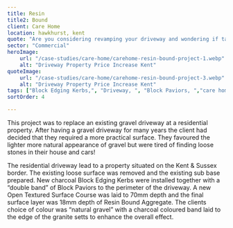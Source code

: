 ```yaml
---
title: Resin 
title2: Bound
client: Care Home
location: hawkhurst, kent
quote: "Are you considering revamping your driveway and wondering if tarmac is the right choice? You're not alone. "
sector: "Commercial"
heroImage:
    url: "/case-studies/care-home/carehome-resin-bound-project-1.webp"
    alt: "Driveway Property Price Increase Kent"
quoteImage:
    url: "/case-studies/care-home/carehome-resin-bound-project-3.webp"
    alt: "Driveway Property Price Increase Kent"
tags: ["Block Edging Kerbs,", "Driveway, ", "Block Paviors, ","care home ",]
sortOrder: 4

---
```

This project was to replace an existing gravel driveway at a residential property. After having a gravel driveway for many years the client had decided that they required a more practical surface. They favoured the lighter more natural appearance of gravel but were tired of finding loose stones in their house and cars!

The residential driveway lead to a property situated on the Kent & Sussex border. The existing loose surface was removed and the existing sub base prepared. New charcoal Block Edging Kerbs were installed together with a “double band” of Block Paviors to the perimeter of the driveway. A new Open Textured Surface Course was laid to 70mm depth and the final surface layer was 18mm depth of Resin Bound Aggregate. The clients choice of colour was “natural gravel” with a charcoal coloured band laid to the edge of the granite setts to enhance the overall effect.